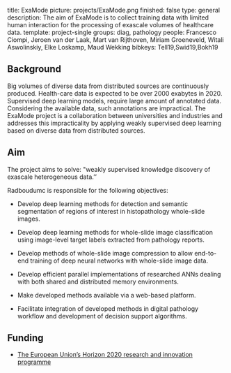 title: ExaMode
picture: projects/ExaMode.png
finished: false
type: general
description: The aim of ExaMode is to collect training data with limited human interaction for the processing of exascale volumes of healthcare data.
template: project-single
groups: diag, pathology
people: Francesco Ciompi, Jeroen van der Laak, Mart van Rijthoven, Miriam Groeneveld, Witali Aswolinskiy, Elke Loskamp, Maud Wekking
bibkeys: Tell19,Swid19,Bokh19

## Background
Big volumes of diverse data from distributed sources are continuously produced. Health-care data is expected to be over 2000 exabytes in 2020. Supervised deep learning models, require large amount of annotated data. Considering the available data, such annotations are impractical. The ExaMode project is a collaboration between universities and industries and addresses this impracticality by applying weakly supervised deep learning based on diverse data from distributed sources.

## Aim
The project aims to solve: "weakly supervised knowledge discovery of exascale heterogeneous data.’’

Radboudumc is responsible for the following objectives:
- Develop deep learning methods for detection and semantic segmentation of regions of interest in histopathology whole-slide images.

- Develop deep learning methods for whole-slide image classification using image-level target labels extracted from pathology reports.

- Develop methods of whole-slide image compression to allow end-to-end training of deep neural networks with whole-slide image data.

- Develop efficient parallel implementations of researched ANNs dealing with both shared and distributed memory environments.
- Make developed methods available via a web-based platform.

- Facilitate integration of developed methods in digital pathology workflow and development of decision support algorithms.

## Funding
- [The European Union’s Horizon 2020 research and innovation programme](https://ec.europa.eu/programmes/horizon2020/en/)
